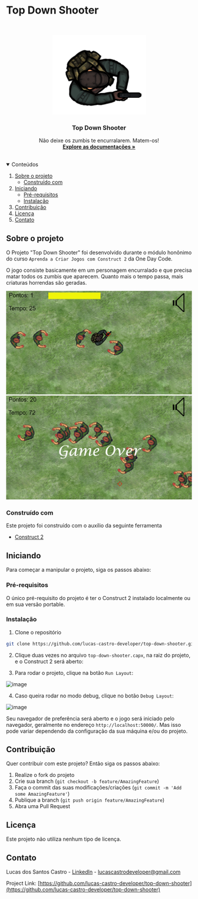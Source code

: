 # Top Down Shooter

<br />
<p align="center">
  <a href="#">
    <img src="assets/handgun/idle/survivor-idle_handgun_0.png">
  </a>

  <h3 align="center">Top Down Shooter</h3>

  <p align="center">
    Não deixe os zumbis te encurralarem. Matem-os!
    <br />
    <a href="https://github.com/lucas-castro-developer/top-down-shooter"><strong>Explore as documentações »</strong></a>
    <br />
    <br />
  </p>
</p>

<details open="open">
  <summary>Conteúdos</summary>
  <ol>
    <li>
      <a href="#sobre-o-projeto">Sobre o projeto</a>
      <ul>
        <li><a href="#construído-com">Construído com</a></li>
      </ul>
    </li>
    <li>
      <a href="#iniciando">Iniciando</a>
      <ul>
        <li><a href="#pré-requisitos">Pré-requisitos</a></li>
        <li><a href="#instalação">Instalação</a></li>
      </ul>
    </li>
    <li><a href="#Contribuição">Contribuição</a></li>
    <li><a href="#Licença">Licença</a></li>
    <li><a href="#Contato">Contato</a></li>
  </ol>
</details>

## Sobre o projeto

O Projeto "Top Down Shooter" foi desenvolvido durante o módulo honônimo do curso `Aprenda a Criar Jogos com Construct 2` da One Day Code.

O jogo consiste basicamente em um personagem encurralado e que precisa matar todos os zumbis que aparecem. Quanto mais o tempo passa, mais criaturas horrendas são geradas.

<img src="images/screen-1.png">

<img src="images/screen-2.png">

### Construído com

Este projeto foi construído com o auxílio da seguinte ferramenta
* [Construct 2](https://construct-2.br.uptodown.com/windows)

<!-- GETTING STARTED -->
## Iniciando

Para começar a manipular o projeto, siga os passos abaixo:

### Pré-requisitos

O único pré-requisito do projeto é ter o Construct 2 instalado localmente ou em sua versão portable.

### Instalação

1. Clone o repositório
 ```sh
git clone https://github.com/lucas-castro-developer/top-down-shooter.git
 ```

2. Clique duas vezes no arquivo `top-down-shooter.capx`, na raiz do projeto, e o Construct 2 será aberto:

3. Para rodar o projeto, clique na botão `Run Layout`:

![image](https://user-images.githubusercontent.com/8903852/130146147-a25e06c0-4a95-444d-b165-4d1bcc2d35c6.png)

4. Caso queira rodar no modo debug, clique no botão `Debug Layout`:

![image](https://user-images.githubusercontent.com/8903852/130146179-da126d89-13ae-4957-a102-619cdbe0238f.png)

Seu navegador de preferência será aberto e o jogo será iniciado pelo navegador, geralmente no endereço `http://localhost:50000/`. Mas isso pode variar dependendo da configuração da sua máquina e/ou do projeto.

## Contribuição

Quer contribuir com este projeto? Então siga os passos abaixo:

1. Realize o fork do projeto
2. Crie sua branch (`git checkout -b feature/AmazingFeature`)
3. Faça o commit das suas modificações/criações (`git commit -m 'Add some AmazingFeature'`)
4. Publique a branch (`git push origin feature/AmazingFeature`)
5. Abra uma Pull Request

## Licença

Este projeto não utiliza nenhum tipo de licença.

## Contato

Lucas dos Santos Castro - [LinkedIn](https://www.linkedin.com/in/lucas-santos-castro-developer/) - lucascastrodeveloper@gmail.com

Project Link: [https://github.com/lucas-castro-developer/top-down-shooter](https://github.com/lucas-castro-developer/top-down-shooter)

